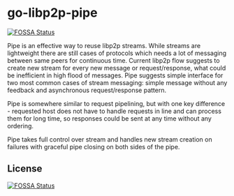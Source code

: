 # go-libp2p-pipe
[![FOSSA Status](https://app.fossa.io/api/projects/git%2Bgithub.com%2FWondertan%2Fgo-libp2p-pipe.svg?type=shield)](https://app.fossa.io/projects/git%2Bgithub.com%2FWondertan%2Fgo-libp2p-pipe?ref=badge_shield)


Pipe is an effective way to reuse libp2p streams. While streams are 
lightweight there are still cases of protocols which needs a lot of messaging
between same peers for continuous time. Current libp2p flow suggests to create
new stream for every new message or request/response, what could be inefficient
in high flood of messages. Pipe suggests simple interface for two most common 
cases of stream messaging: simple message without any feedback and asynchronous 
request/response pattern.

Pipe is somewhere similar to request pipelining, but with one key difference -
requested host does not have to handle requests in line and can process 
them for long time, so responses could be sent at any time without any ordering. 

Pipe takes full control over stream and handles new stream creation on 
failures with graceful pipe closing on both sides of the pipe.



## License
[![FOSSA Status](https://app.fossa.io/api/projects/git%2Bgithub.com%2FWondertan%2Fgo-libp2p-pipe.svg?type=large)](https://app.fossa.io/projects/git%2Bgithub.com%2FWondertan%2Fgo-libp2p-pipe?ref=badge_large)
